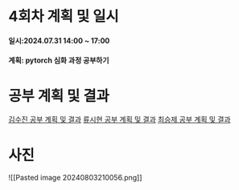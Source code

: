 # 4회차 계획 및 일시
#### 일시:2024.07.31 14:00 ~ 17:00
#### 계획: pytorch 심화 과정 공부하기 
# 공부 계획 및 결과

[김수진 공부 계획 및 결과](https://wldwlddl.github.io/%EB%AA%A8%EA%B0%81%EC%BD%94/%EB%AA%A8%EA%B0%81%EC%BD%94-4%ED%9A%8C%EC%B0%A8-%EA%B0%9C%EC%9D%B8-%EB%AA%A9%ED%91%9C-%EB%B0%8F-%EA%B3%B5%EB%B6%80%EA%B2%B0%EA%B3%BC.html)
[류시현 공부 계획 및 결과](https://rshyun.github.io/24-%ED%95%98%EA%B3%84-%EB%AA%A8%EA%B0%81%EC%BD%94/4%ED%9A%8C%EC%B0%A8-%EA%B3%84%ED%9A%8D-%EB%B0%8F-%EA%B2%B0%EA%B3%BC.html)
[최승제 공부 계획 및 결과](https://choiseungje.github.io/choiseungje-%EA%B0%9C%EC%9D%B8/4%ED%9A%8C%EC%B0%A8.html)

# 사진
![[Pasted image 20240803210056.png]]




